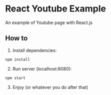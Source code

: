 # React Youtube Example
An example of Youtube page with React.js

## How to

1. Install dependencies:
```
npm install
```

2. Run server (localhost:8080):
```
npm start
```

3. Enjoy (or whatever you do after that)
